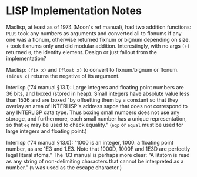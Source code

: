 LISP Implementation Notes
=========================

Maclisp, at least as of 1974 (Moon's ref manual), had two addition
functions: `PLUS` took any numbers as arguments and converted all to
flonums if any one was a flonum, otherwise returned fixnum or bignum
depending on size. `+` took fixnums only and did modular addition.
Interestingly, with no args `(+)` returned `0`, the identity element.
Design or just fallout from the implementation?

Maclisp: `(fix x)` and `(float x)` to convert to fixnum/bignum or
flonum. `(minus x)` returns the negative of its argument.

Interlisp ('74 manual §13.1): Large integers and floating point
numbers are 36 bits, and boxed (stored in heap). Small integers have
absolute value less than 1536 and are boxed "by offsetting them by a
constant so that they overlay an area of INTERLISP's address sapce
that does not correspond to any INTERLISP data type. Thus boxing small
numbers does not use any storage, and furthermore, each small number
has a unique representation, so that `eq` may be used to check
equality." (`eqp` or `equal` must be used for large integers and
floating point.)

Interlisp ('74 manual §13.0): "1000 is an integer, 1000. a floating
point number, as are 1E3 and 1.E3. Note that 1000D, 1000F and 1E3D are
perfectly legal literal atoms." The '83 manual is perhaps more clear:
"A litatom is read as any string of non-delimiting characters that
cannot be interpreted as a number." (`%` was used as the escape
character.)
